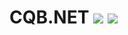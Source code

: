 # CQB.NET ![](https://img.shields.io/badge/license-MIT-blue) ![](https://img.shields.io/badge/circleci-passing-brightgreen)

